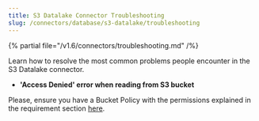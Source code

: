 ```yaml
---
title: S3 Datalake Connector Troubleshooting
slug: /connectors/database/s3-datalake/troubleshooting
---
```


{% partial file="/v1.6/connectors/troubleshooting.md" /%}

Learn how to resolve the most common problems people encounter in the S3 Datalake connector.

* **'Access Denied' error when reading from S3 bucket**

Please, ensure you have a Bucket Policy with the permissions explained in the requirement section [here](/connectors/database/s3-datalake).



